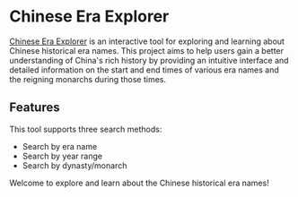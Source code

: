 # Chinese Era Explorer

[Chinese Era Explorer](https://qinghaoh.github.io/chinese-era-explorer) is an interactive tool for exploring and learning about Chinese historical era names. This project aims to help users gain a better understanding of China's rich history by providing an intuitive interface and detailed information on the start and end times of various era names and the reigning monarchs during those times.

## Features

This tool supports three search methods:

- Search by era name
- Search by year range
- Search by dynasty/monarch

Welcome to explore and learn about the Chinese historical era names!
